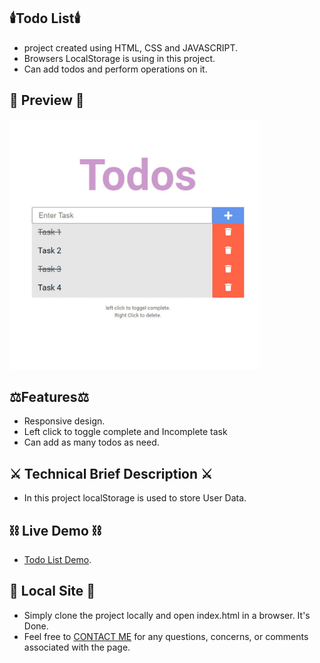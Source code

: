 ## :candle:Todo List:candle:

- project created using HTML, CSS and JAVASCRIPT.
- Browsers LocalStorage is using in this project.
- Can add todos and perform operations on it.

## 🌱 Preview 🌱

<img src="https://raw.githubusercontent.com/Chavda2772/todo-list/main/images/Todo_List-min.jpg" alt="Todo List" width="400" height="400" />

## :balance_scale:Features:balance_scale:

- Responsive design.
- Left click to toggle complete and Incomplete task
- Can add as many todos as need.

## :crossed_swords: Technical Brief Description :crossed_swords:

- In this project localStorage is used to store User Data.

## :chains: Live Demo :chains:

- [Todo List Demo](https://maheshchavda.ml/projects/todoList/index.html).

## 💬 Local Site 💬

- Simply clone the project locally and open index.html in a browser. It's Done.
- Feel free to <a href="mailto:Chavdamahesh2772@gmail.com">CONTACT ME</a> for any questions, concerns, or comments associated with the page.
